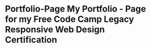 # Portfolio-Page My Portfolio - Page for my Free Code Camp Legacy Responsive Web Design Certification

